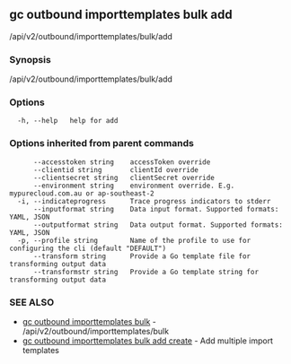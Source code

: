 ## gc outbound importtemplates bulk add

/api/v2/outbound/importtemplates/bulk/add

### Synopsis

/api/v2/outbound/importtemplates/bulk/add

### Options

```
  -h, --help   help for add
```

### Options inherited from parent commands

```
      --accesstoken string    accessToken override
      --clientid string       clientId override
      --clientsecret string   clientSecret override
      --environment string    environment override. E.g. mypurecloud.com.au or ap-southeast-2
  -i, --indicateprogress      Trace progress indicators to stderr
      --inputformat string    Data input format. Supported formats: YAML, JSON
      --outputformat string   Data output format. Supported formats: YAML, JSON
  -p, --profile string        Name of the profile to use for configuring the cli (default "DEFAULT")
      --transform string      Provide a Go template file for transforming output data
      --transformstr string   Provide a Go template string for transforming output data
```

### SEE ALSO

* [gc outbound importtemplates bulk](gc_outbound_importtemplates_bulk.html)	 - /api/v2/outbound/importtemplates/bulk
* [gc outbound importtemplates bulk add create](gc_outbound_importtemplates_bulk_add_create.html)	 - Add multiple import templates


